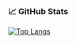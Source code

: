 ### 📈 GitHub Stats
[![Top Langs](https://github-readme-stats.vercel.app/api/top-langs/?username=garingor&layout=compact)](https://github.com/anuraghazra/github-readme-stats)

<!--
**Garingor/Garingor** is a ✨ _special_ ✨ repository because its `README.md` (this file) appears on your GitHub profile.

Here are some ideas to get you started:

- 🔭 I’m currently working on ...
- 🌱 I’m currently learning ...
- 👯 I’m looking to collaborate on ...
- 🤔 I’m looking for help with ...
- 💬 Ask me about ...
- 📫 How to reach me: ...
- 😄 Pronouns: ...
- ⚡ Fun fact: ...
-->
